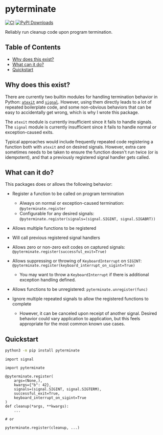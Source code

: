 # pyterminate
[![CI](https://github.com/jeremyephron/pyterminate/actions/workflows/ci.yml/badge.svg)](https://github.com/jeremyephron/pyterminate/actions/workflows/ci.yml)
[![PyPI Downloads](https://img.shields.io/pypi/dm/pyterminate.svg?label=PyPI%20downloads)](
https://pypi.org/project/pyterminate/)

Reliably run cleanup code upon program termination.

## Table of Contents

- [Why does this exist?](#why-does-this-exist?)
- [What can it do?](#what-can-it-do?)
- [Quickstart](#quickstart)

## Why does this exist?

There are currently two builtin modules for handling termination behavior
in Python: [`atexit`](https://docs.python.org/3/library/atexit.html) and
[`signal`](https://docs.python.org/3/library/signal.html). However, using them
directly leads to a lot of repeated boilerplate code, and some non-obvious
behaviors that can be easy to accidentally get wrong, which is why I wrote this
package.

The `atexit` module is currently insufficient since it fails to handle signals.
The `signal` module is currently insufficient since it fails to handle normal
or exception-caused exits.

Typical approaches would include frequently repeated code registering a
function both with `atexit` and on desired signals. However, extra care
sometimes needs to be taken to ensure the function doesn't run twice (or is
idempotent), and that a previously registered signal handler gets called.

## What can it do?

This packages does or allows the following behavior:

- Register a function to be called on program termination
    - Always on normal or exception-caused termination: `@pyterminate.register`
    - Configurable for any desired signals:<br/>
      `@pyterminate.register(signals=(signal.SIGINT, signal.SIGABRT))`

- Allows multiple functions to be registered

- Will call previous registered signal handlers

- Allows zero or non-zero exit codes on captured signals:<br/>
  `@pyterminate.register(successful_exit=True)`

- Allows suppressing or throwing of `KeyboardInterrupt` on `SIGINT`:<br/>
  `@pyterminate.register(keyboard_interrupt_on_sigint=True)`
    - You may want to throw a `KeyboardInterrupt` if there is additional
      exception handling defined.

- Allows functions to be unregistered: `pyterminate.unregister(func)`

- Ignore multiple repeated signals to allow the registered functions to
  complete
  - However, it can be canceled upon receipt of another signal. Desired
    behavior could vary application to application, but this feels appropriate
    for the most common known use cases.

## Quickstart

```bash
python3 -m pip install pyterminate
```

```python3
import signal

import pyterminate

@pyterminate.register(
    args=(None,),
    kwargs={"b": 42},
    signals=(signal.SIGINT, signal.SIGTERM),
    successful_exit=True,
    keyboard_interrupt_on_sigint=True
)
def cleanup(*args, **kwargs):
    ...

# or

pyterminate.register(cleanup, ...)
```
